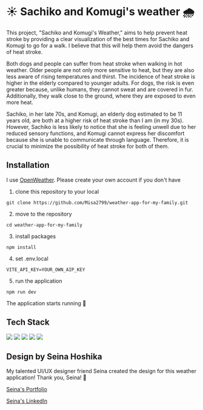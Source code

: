 # ☀️ Sachiko and Komugi's weather 🌧️

This project, "Sachiko and Komugi's Weather," aims to help prevent heat stroke by providing a clear visualization of the best times for Sachiko and Komugi to go for a walk. I believe that this will help them avoid the dangers of heat stroke.

Both dogs and people can suffer from heat stroke when walking in hot weather. Older people are not only more sensitive to heat, but they are also less aware of rising temperatures and thirst. The incidence of heat stroke is higher in the elderly compared to younger adults. For dogs, the risk is even greater because, unlike humans, they cannot sweat and are covered in fur. Additionally, they walk close to the ground, where they are exposed to even more heat.

Sachiko, in her late 70s, and Komugi, an elderly dog estimated to be 11 years old, are both at a higher risk of heat stroke than I am (in my 30s). However, Sachiko is less likely to notice that she is feeling unwell due to her reduced sensory functions, and Komugi cannot express her discomfort because she is unable to communicate through language. Therefore, it is crucial to minimize the possibility of heat stroke for both of them.

## Installation

I use [OpenWeather](https://openweathermap.org/).
Please create your own account if you don't have

1. clone this repository to your local

```
git clone https://github.com/Misa2799/weather-app-for-my-family.git
```

2. move to the repository

```
cd weather-app-for-my-family
```

3. install packages

```
npm install
```

4. set .env.local

```
VITE_API_KEY=YOUR_OWN_AIP_KEY
```

5. run the application

```
npm run dev
```

The application starts running 🎉

## Tech Stack

<img src="https://img.shields.io/badge/HTML5-E34F26?style=for-the-badge&logo=html5&logoColor=white">
<img src="https://img.shields.io/badge/CSS3-1572B6?style=for-the-badge&logo=css3&logoColor=white">
<img src="https://img.shields.io/badge/tailwindcss-%2338B2AC.svg?style=for-the-badge&logo=tailwind-css&logoColor=white">

<img src="https://img.shields.io/badge/TypeScript-007ACC?style=for-the-badge&logo=typescript&logoColor=white">
<img src="https://img.shields.io/badge/React-75C2D9?style=for-the-badge&logo=React&logoColor=white
">

## Design by Seina Hoshika

My talented UI/UX designer friend Seina created the design for this weather application! Thank you, Seina! 💐

[Seina's Portfolio](https://nice-ways-992633.framer.app/)

[Seina's LinkedIn](https://www.linkedin.com/in/seina-hoshika-87567a2b2/)
